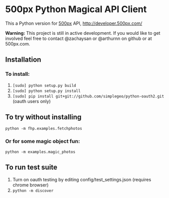 500px Python Magical API Client
===============================
This a Python version for [500px](http://500px.com/ "500px") API, http://developer.500px.com/  

**Warning:** This project is still in active development. 
If you would like to get involved feel free to contact
@zachaysan or @arthurnn on github or at 500px.com.

Installation
------------

### To install:
1.  ```[sudo] python setup.py build ```
2.  ```[sudo] python setup.py install ```
3.  ```[sudo] pip install git+git://github.com/simplegeo/python-oauth2.git ``` (oauth users only)

To try without installing
-------------------------	
```python -m fhp.examples.fetchphotos ```

### Or for some magic object fun:
```python -m examples.magic_photos ```

To run test suite
-----------------
1. Turn on oauth testing by editing config/test_settings.json (requires chrome browser)
2. ```python -m discover ```
